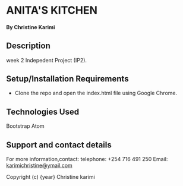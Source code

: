 # ANITA'S KITCHEN


#### By Christine Karimi


## Description
week 2 Indepedent Project (IP2).

## Setup/Installation Requirements

* Clone the repo and open the index.html file using Google Chrome.

## Technologies Used

Bootstrap
Atom

## Support and contact details

For more information,contact:
telephone: +254 716 491 250
Email: karimichristine@ymail.com



Copyright (c) {year} Christine karimi
